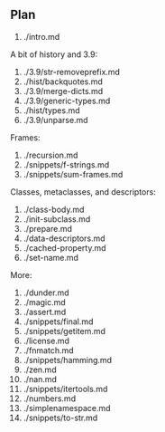 ## Plan

1. ./intro.md

A bit of history and 3.9:

1. ./3.9/str-removeprefix.md
1. ./hist/backquotes.md
1. ./3.9/merge-dicts.md
1. ./3.9/generic-types.md
1. ./hist/types.md
1. ./3.9/unparse.md

Frames:

1. ./recursion.md
1. ./snippets/f-strings.md
1. ./snippets/sum-frames.md

Classes, metaclasses, and descriptors:

1. ./class-body.md
1. ./init-subclass.md
1. ./prepare.md
1. ./data-descriptors.md
1. ./cached-property.md
1. ./set-name.md

More:

1. ./dunder.md
1. ./magic.md
1. ./assert.md
1. ./snippets/final.md
1. ./snippets/getitem.md
1. ./license.md
1. ./fnmatch.md
1. ./snippets/hamming.md
1. ./zen.md
1. ./nan.md
1. ./snippets/itertools.md
1. ./numbers.md
1. ./simplenamespace.md
1. ./snippets/to-str.md
